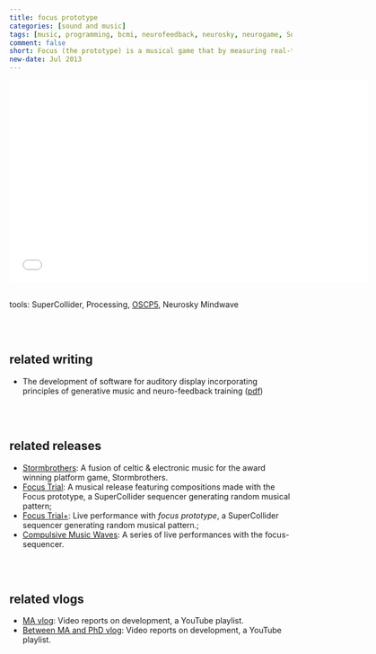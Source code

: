 ```yaml
---
title: focus prototype
categories: [sound and music]
tags: [music, programming, bcmi, neurofeedback, neurosky, neurogame, SuperCollider]
comment: false
short: Focus (the prototype) is a musical game that by measuring real-time EEG data aims to help reduce stress. To reward the participant whenever a challenge is completed, the neurofeedback system generates or alters preset and generative musical expressions.
new-date: Jul 2013
---
```


<iframe src="//fast.wistia.net/embed/playlists/8x4x7lxq09?media_0_0%5BautoPlay%5D=false&media_0_0%5BcontrolsVisibleOnLoad%5D=false&theme=tab&version=v1&videoOptions%5BautoPlay%5D=true&videoOptions%5BvideoHeight%5D=360&videoOptions%5BvideoWidth%5D=640&videoOptions%5BvolumeControl%5D=true" allowtransparency="true" frameborder="0" scrolling="no" class="wistia_playlist" name="wistia_playlist" allowfullscreen mozallowfullscreen webkitallowfullscreen oallowfullscreen msallowfullscreen width="640" height="360"></iframe>
<br><br>

tools: SuperCollider, Processing, [OSCP5](http://www.sojamo.de/libraries/oscP5/), Neurosky Mindwave

<br><br>

## related writing

* The development of software for auditory display incorporating principles of
generative music and neuro-feedback training (<a href="/../assets/doc/K_Hofstadter_2013_the_development_of_software_for_auditory_display_incorporating_principles_of_generative_music_and_neuro-feedback_training.pdf">pdf</a>)

<br><br>

## related releases
- [Stormbrothers](/stormbrothers/): A fusion of celtic & electronic music for the award winning platform game, Stormbrothers.
- [Focus Trial](/focus-trial/): A musical release featuring compositions made with the Focus prototype, a SuperCollider sequencer generating random musical pattern;
- [Focus Trial+](/focus-trial-+/): Live performance with _focus prototype_, a SuperCollider sequencer generating random musical pattern.;
- [Compulsive Music Waves](https://www.youtube.com/watch?v=wlfhNZmEAvw&list=PLRr9g36OjY694ayI52Eld2rT7qKrsND_S): A series of live performances with the focus-sequencer.

<br><br>

## related vlogs
- [MA vlog](https://www.youtube.com/watch?v=YkNkk2rKq_I&list=PLRr9g36OjY69_39_Jbpr8FSo7I4x6ES0D):  Video reports on development, a YouTube playlist.
- [Between MA and PhD vlog](
https://www.youtube.com/watch?v=WD0A8mkwTKw&list=PLRr9g36OjY6-7Sxx81Uy9dKgfYBV1382R):  Video reports on development, a YouTube playlist.
